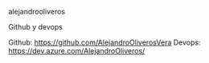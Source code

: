 alejandrooliveros



Github y devops

Github: https://github.com/AlejandroOliverosVera
Devops: https://dev.azure.com/AlejandroOliveros/